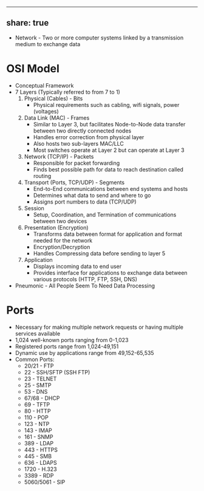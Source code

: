
---
share: true  
---
- Network - Two or more computer systems linked by a transmission medium to exchange data

# OSI Model
- Conceptual Framework
- 7 Layers (Typically referred to from 7 to 1)
	1. Physical (Cables) - Bits
		- Physical requirements such as cabling, wifi signals, power (voltages)
	2. Data Link (MAC) - Frames
		- Similar to Layer 3, but facilitates Node-to-Node data transfer between two directly connected nodes
		- Handles error correction from physical layer
		- Also hosts two sub-layers MAC/LLC
		- Most switches operate at Layer 2 but can operate at Layer 3
	3. Network (TCP/IP) - Packets
		- Responsible for packet forwarding
		- Finds best possible path for data to reach destination called routing
	4. Transport (Ports, TCP/UDP) - Segments
		- End-to-End communications between end systems and hosts
		- Determines what data to send and where to go
		- Assigns port numbers to data (TCP/UDP)
	5. Session 
		- Setup, Coordination, and Termination of communications between two devices
	6. Presentation (Encryption)
		- Transforms data between format for application and format needed for the network
		- Encryption/Decryption
		- Handles Compressing data before sending to layer 5
	7. Application
		- Displays incoming data to end user
		- Provides interface for applications to exchange data between various protocols (HTTP, FTP, SSH, DNS)
- Pneumonic - All People Seem To Need Data Processing

# Ports
- Necessary for making multiple network requests or having multiple services available
- 1,024 well-known ports ranging from 0-1,023
- Registered ports range from 1,024-49,151
- Dynamic use by applications range from 49,152-65,535
- Common Ports:
	- 20/21 - FTP
	- 22 - SSH/SFTP (SSH FTP)
	- 23 - TELNET
	- 25 - SMTP
	- 53 - DNS
	- 67/68 - DHCP
	- 69 - TFTP
	- 80 - HTTP
	- 110 - POP
	- 123 - NTP
	- 143 - IMAP
	- 161 - SNMP
	- 389 - LDAP
	- 443 - HTTPS
	- 445 - SMB
	- 636 - LDAPS
	- 1720 - H.323
	- 3389 - RDP
	- 5060/5061 - SIP